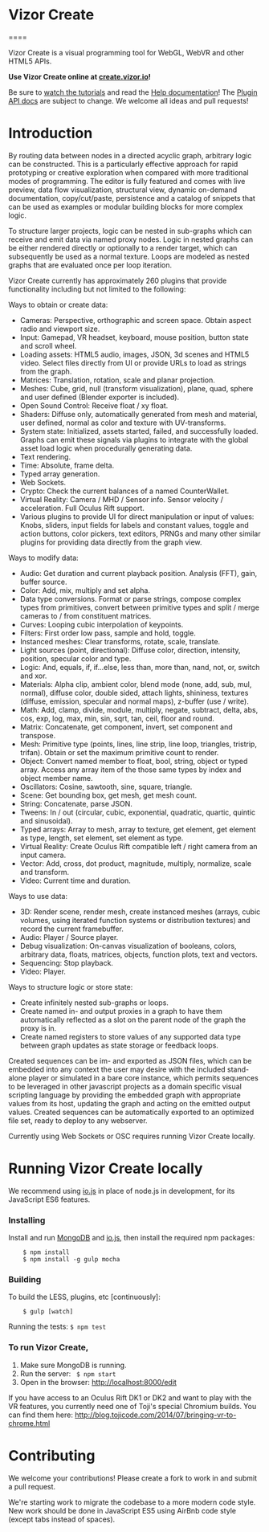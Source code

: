 # Vizor Create
====

Vizor Create is a visual programming tool for WebGL, WebVR and other HTML5 APIs. 

**Use Vizor Create online at [create.vizor.io](http://create.vizor.io)!**

Be sure to [watch the tutorials](http://bit.do/vizor) and read the [Help documentation](http://create.vizor.io/help/introduction.html)! The [Plugin API docs](http://create.vizor.io/help/plugin_api.html) are subject to change. We welcome all ideas and pull requests!

# Introduction

By routing data between nodes in a directed acyclic graph, arbitrary logic can be constructed. This is a
particularly effective approach for rapid prototyping or creative exploration when compared with more
traditional modes of programming. The editor is fully featured and comes with live preview, data flow
visualization, structural view, dynamic on-demand documentation, copy/cut/paste, persistence and
a catalog of snippets that can be used as examples or modular building blocks for more complex logic.

To structure larger projects, logic can be nested in sub-graphs which can receive and emit data via
named proxy nodes. Logic in nested graphs can be either rendered directly or optionally to a render target, which
can subsequently be used as a normal texture. Loops are modeled as nested graphs that are evaluated once
per loop iteration.

Vizor Create currently has approximately 260 plugins that provide functionality including but not limited to
the following:

Ways to obtain or create data:

* Cameras: Perspective, orthographic and screen space. Obtain aspect radio and viewport size.
* Input: Gamepad, VR headset, keyboard, mouse position, button state and scroll wheel.
* Loading assets: HTML5 audio, images, JSON, 3d scenes and HTML5 video. Select files directly from UI or provide URLs to load as strings from the graph.
* Matrices: Translation, rotation, scale and planar projection.
* Meshes: Cube, grid, null (transform visualization), plane, quad, sphere and user defined (Blender exporter is included).
* Open Sound Control: Receive float / xy float.
* Shaders: Diffuse only, automatically generated from mesh and material, user defined, normal as color and texture with UV-transforms.
* System state: Initialized, assets started, failed, and successfully loaded. Graphs can emit these signals
  via plugins to integrate with the global asset load logic when procedurally generating data.
* Text rendering.
* Time: Absolute, frame delta.
* Typed array generation.
* Web Sockets.
* Crypto: Check the current balances of a named CounterWallet.
* Virtual Reality: Camera / MHD / Sensor info. Sensor velocity / acceleration. Full Oculus Rift support.
* Various plugins to provide UI for direct manipulation or input of values: Knobs, sliders, input
  fields for labels and constant values, toggle and action buttons, color pickers, text editors,
  PRNGs and many other similar plugins for providing data directly from the graph view.

Ways to modify data:

* Audio: Get duration and current playback position. Analysis (FFT), gain, buffer source.
* Color: Add, mix, multiply and set alpha.
* Data type conversions. Format or parse strings, compose complex types from primitives, convert
  between primitive types and split / merge cameras to / from constituent matrices.
* Curves: Looping cubic interpolation of keypoints.
* Filters: First order low pass, sample and hold, toggle.
* Instanced meshes: Clear transforms, rotate, scale, translate.
* Light sources (point, directional): Diffuse color, direction, intensity, position, specular color and type.
* Logic: And, equals, if, if...else, less than, more than, nand, not, or, switch and xor.
* Materials: Alpha clip, ambient color, blend mode (none, add, sub, mul, normal), diffuse color, double sided,
  attach lights, shininess, textures (diffuse, emission, specular and normal maps), z-buffer (use / write).
* Math: Add, clamp, divide, module, multiply, negate, subtract, delta, abs, cos, exp, log, max, min, sin,
  sqrt, tan, ceil, floor and round.
* Matrix: Concatenate, get component, invert, set component and transpose.
* Mesh: Primitive type (points, lines, line strip, line loop, triangles, tristrip, trifan). Obtain or set the maximum primitive count to render.
* Object: Convert named member to float, bool, string, object or typed array. Access any array item of the
  those same types by index and object member name.
* Oscillators: Cosine, sawtooth, sine, square, triangle.
* Scene: Get bounding box, get mesh, get mesh count.
* String: Concatenate, parse JSON.
* Tweens: In / out (circular, cubic, exponential, quadratic, quartic, quintic and sinusoidal).
* Typed arrays: Array to mesh, array to texture, get element, get element as type, length, set element,
  set element as type.
* Virtual Reality: Create Oculus Rift compatible left / right camera from an input camera.
* Vector: Add, cross, dot product, magnitude, multiply, normalize, scale and transform.
* Video: Current time and duration.

Ways to use data:

* 3D: Render scene, render mesh, create instanced meshes (arrays, cubic volumes, using iterated function
  systems or distribution textures) and record the current framebuffer.
* Audio: Player / Source player.
* Debug visualization: On-canvas visualization of booleans, colors, arbitrary data, floats, matrices, objects,
  function plots, text and vectors.
* Sequencing: Stop playback.
* Video: Player.

Ways to structure logic or store state:

* Create infinitely nested sub-graphs or loops.
* Create named in- and output proxies in a graph to have them automatically reflected as a slot on the parent node of the graph the proxy is in.
* Create named registers to store values of any supported data type between graph updates as state storage or feedback loops.

Created sequences can be im- and exported as JSON files, which can be embedded into any context the user may desire with the included stand-alone player or simulated in a bare core
instance, which permits sequences to be leveraged in other javascript projects as a domain specific visual
scripting language by providing the embedded graph with appropriate values from its host, updating the graph
and acting on the emitted output values. Created sequences can be automatically exported to an
optimized file set, ready to deploy to any webserver.

Currently using Web Sockets or OSC requires running Vizor Create locally.

# Running Vizor Create locally

We recommend using [io.js](https://iojs.org/en/index.html) in place of node.js in development, for its JavaScript ES6 features. 

### Installing

Install and run [MongoDB](http://mongodb.org) and [io.js](https://iojs.org/en/index.html), then install the required npm packages:

```
    $ npm install
    $ npm install -g gulp mocha
```

### Building

To build the LESS, plugins, etc [continuously]:

```
    $ gulp [watch]
```

Running the tests: ```$ npm test```

### To run Vizor Create,

1. Make sure MongoDB is running.
2. Run the server: ``` $ npm start```
3. Open in the browser: [http://localhost:8000/edit](http://localhost:8000/edit)

If you have access to an Oculus Rift DK1 or DK2 and want to play with the VR features, you currently
need one of Toji's special Chromium builds. You can find them here: http://blog.tojicode.com/2014/07/bringing-vr-to-chrome.html

# Contributing

We welcome your contributions! Please create a fork to work in and submit a pull request.

We're starting work to migrate the codebase to a more modern code style. New work should be done in JavaScript ES5 using AirBnb code style (except tabs instead of spaces).


